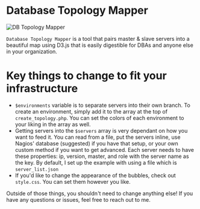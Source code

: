 # Database Topology Mapper

![DB Topology Mapper](https://i.imgur.com/EMP7C5e.png)

```Database Topology Mapper``` is a tool that pairs master & slave servers into a beautiful map using D3.js that is easily digestible for DBAs and anyone else in your organization.

# Key things to change to fit your infrastructure
* ```$environments``` variable is to separate servers into their own branch. To create an environment, simply add it to the array at the top of ```create_topology.php```. You can set the colors of each environment to your liking in the array as well.
* Getting servers into the ```$servers``` array is very dependant on how you want to feed it. You can read from a file, put the servers inline, use Nagios' database (suggested) if you have that setup, or your own custom method if you want to get advanced. Each server needs to have these properties: ip, version, master, and role with the server name as the key. By default, I set up the example with using a file which is ```server_list.json```
* If you'd like to change the appearance of the bubbles, check out ```style.css```. You can set them however you like.

Outside of those things, you shouldn't need to change anything else! If you have any questions or issues, feel free to reach out to me.
